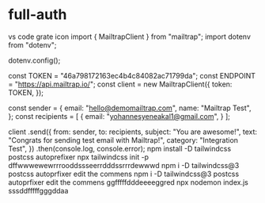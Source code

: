 # full-auth
vs code grate icon
import { MailtrapClient } from "mailtrap";
import dotenv from "dotenv";

dotenv.config();

const TOKEN = "46a798172163ec4b4c84082ac71799da";
const ENDPOINT = "https://api.mailtrap.io/";
const client = new MailtrapClient({
  token: TOKEN,
});

const sender = {
  email: "hello@demomailtrap.com",
  name: "Mailtrap Test",
};
const recipients = [
  {
    email: "yohannesyeneakal1@gmail.com",
  }
];

client
  .send({
    from: sender,
    to: recipients,
    subject: "You are awesome!",
    text: "Congrats for sending test email with Mailtrap!",
    category: "Integration Test",
  })
  .then(console.log, console.error);
  npm install -D tailwindcss postcss autoprefixer
  npx tailwindcss init -p
dffwwwewewrrrooddssseerrdddssrrrdewwwd
npm i -D tailwindcss@3 postcss autoprfixer edit the commens
npm i -D tailwindcss@3 postcss autoprfixer edit the commens
ggfffffdddeeeeggred
npx nodemon index.js
sssddfffffgggddaa
